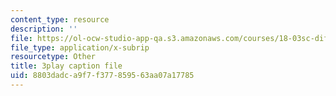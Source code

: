 ```yaml
---
content_type: resource
description: ''
file: https://ol-ocw-studio-app-qa.s3.amazonaws.com/courses/18-03sc-differential-equations-fall-2011/8803dadca9f7f377859563aa07a17785_JNsNgXKFgdo.srt
file_type: application/x-subrip
resourcetype: Other
title: 3play caption file
uid: 8803dadc-a9f7-f377-8595-63aa07a17785
---
```

